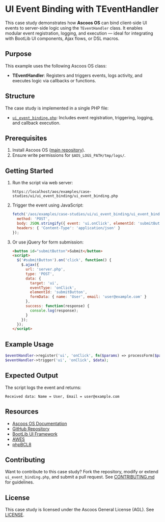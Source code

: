 # UI Event Binding with TEventHandler

This case study demonstrates how **Ascoos OS** can bind client-side UI events to server-side logic using the `TEventHandler` class. It enables modular event registration, logging, and execution — ideal for integrating with BootLib UI components, Ajax flows, or DSL macros.

## Purpose
This example uses the following Ascoos OS class:
- **TEventHandler**: Registers and triggers events, logs activity, and executes logic via callbacks or functions.

## Structure
The case study is implemented in a single PHP file:
- [`ui_event_binding.php`](./ui_event_binding.php): Includes event registration, triggering, logging, and callback execution.

## Prerequisites
1. Install Ascoos OS ([main repository](https://github.com/ascoos/os)).
2. Ensure write permissions for `$AOS_LOGS_PATH/tmp/logs/`.

## Getting Started
1. Run the script via web server:
   ```
   https://localhost/aos/examples/case-studies/ui/ui_event_binding/ui_event_binding.php
   ```

2. Trigger the event using JavaScript:
   ```javascript
   fetch('/aos/examples/case-studies/ui/ui_event_binding/ui_event_binding.php', {
     method: 'POST',
     body: JSON.stringify({ event: 'ui.onClick', elementId: 'submitButton' }),
     headers: { 'Content-Type': 'application/json' }
   });
   ```

3. Or use jQuery for form submission:
   ```html
   <button id="submitButton">Submit</button>
   <script>
     $('#submitButton').on('click', function() {
       $.ajax({
         url: 'server.php',
         type: 'POST',
         data: {
           target: 'ui',
           eventType: 'onClick',
           elementId: 'submitButton',
           formData: { name: 'User', email: 'user@example.com' }
         },
         success: function(response) {
           console.log(response);
         }
       });
     });
   </script>
   ```

## Example Usage
```php
$eventHandler->register('ui', 'onClick', fn($params) => processForm($params));
$eventHandler->trigger('ui', 'onClick', $data);
```

## Expected Output
The script logs the event and returns:
```plaintext
Received data: Name = User, Email = user@example.com
```

## Resources
- [Ascoos OS Documentation](/docs/)
- [GitHub Repository](https://github.com/ascoos/os)
- [BootLib UI Framework](https://github.com/ascoos/bootlib)
- [AWES](https://awes.ascoos.com)
- [phpBCL8](https://github.com/ascoos/phpbcl8)

## Contributing
Want to contribute to this case study? Fork the repository, modify or extend `ui_event_binding.php`, and submit a pull request. See [CONTRIBUTING.md](/CONTRIBUTING.md) for guidelines.

## License
This case study is licensed under the Ascoos General License (AGL). See [LICENSE](/LICENSE.md).
